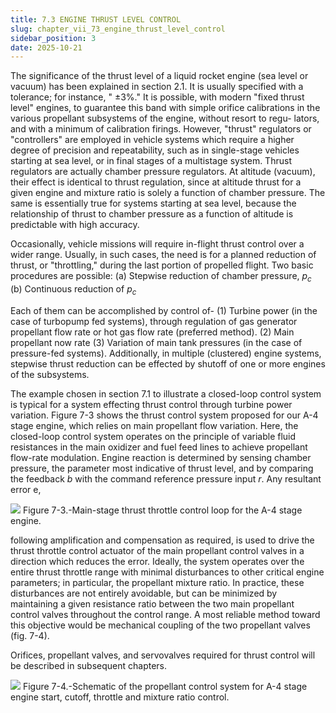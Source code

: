 ```yaml
---
title: 7.3 ENGINE THRUST LEVEL CONTROL
slug: chapter_vii_73_engine_thrust_level_control
sidebar_position: 3
date: 2025-10-21
---
```


The significance of the thrust level of a liquid rocket engine (sea level or vacuum) has been explained in section 2.1. It is usually specified with a tolerance; for instance, " $\pm 3 \%$." It is possible, with modern "fixed thrust level" engines, to guarantee this band with simple orifice calibrations in the various propellant subsystems of the engine, without resort to regu-
lators, and with a minimum of calibration firings. However, "thrust" regulators or "controllers" are employed in vehicle systems which require a higher degree of precision and repeatability, such as in single-stage vehicles starting at sea level, or in final stages of a multistage system. Thrust regulators are actually chamber pressure regulators. At altitude (vacuum), their effect is identical to thrust regulation, since at altitude thrust for a given engine and mixture ratio is solely a function of chamber pressure. The same is essentially true for systems starting at sea level, because the relationship of thrust to chamber pressure as a function of altitude is predictable with high accuracy.

Occasionally, vehicle missions will require in-flight thrust control over a wider range. Usually, in such cases, the need is for a planned reduction of thrust, or "throttling," during the last portion of propelled flight. Two basic procedures are possible:
(a) Stepwise reduction of chamber pressure, $p_{c}$
(b) Continuous reduction of $p_{c}$

Each of them can be accomplished by control of-
(1) Turbine power (in the case of turbopump fed systems), through regulation of gas generator propellant flow rate or hot gas flow rate (preferred method).
(2) Main propellant now rate
(3) Variation of main tank pressures (in the case of pressure-fed systems).
Additionally, in multiple (clustered) engine systems, stepwise thrust reduction can be effected by shutoff of one or more engines of the subsystems.

The example chosen in section 7.1 to illustrate a closed-loop control system is typical for a system effecting thrust control through turbine power variation. Figure 7-3 shows the thrust control system proposed for our A-4 stage engine, which relies on main propellant flow variation. Here, the closed-loop control system operates on the principle of variable fluid resistances in the main oxidizer and fuel feed lines to achieve propellant flow-rate modulation. Engine reaction is determined by sensing chamber pressure, the parameter most indicative of thrust level, and by comparing the feedback $b$ with the command reference pressure input $r$. Any resultant error e,

![](/img/DLPRE/image_206.jpg)
Figure 7-3.-Main-stage thrust throttle control loop for the A-4 stage engine.

following amplification and compensation as required, is used to drive the thrust throttle control actuator of the main propellant control valves in a direction which reduces the error. Ideally, the system operates over the entire thrust throttle range with minimal disturbances to other critical engine parameters; in particular, the propellant mixture ratio. In practice, these disturbances are not entirely avoidable, but can be minimized by maintaining a given resistance ratio between the two main propellant control valves throughout the control range. A most reliable method toward this objective would be mechanical coupling of the two propellant valves (fig. 7-4).

Orifices, propellant valves, and servovalves required for thrust control will be described in subsequent chapters.

![](/img/DLPRE/image_207.jpg)
Figure 7-4.-Schematic of the propellant control system for A-4 stage engine start, cutoff, throttle and mixture ratio control.